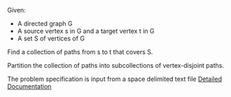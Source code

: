 Given:

- A directed graph G
- A source vertex s in G and a target vertex t in G
- A set S of vertices of G

Find a collection of paths from s to t that covers S.

Partition the collection of paths into subcollections of vertex-disjoint paths.

The problem specification is input from a space delimited text file [Detailed Documentation](https://github.com/JamesBremner/so75419067/wiki)

